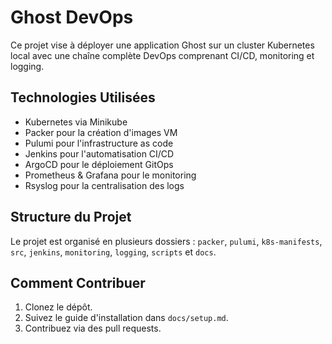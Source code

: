 # Ghost DevOps

Ce projet vise à déployer une application Ghost sur un cluster Kubernetes local avec une chaîne complète DevOps comprenant CI/CD, monitoring et logging.

## Technologies Utilisées
- Kubernetes via Minikube
- Packer pour la création d'images VM
- Pulumi pour l'infrastructure as code
- Jenkins pour l'automatisation CI/CD
- ArgoCD pour le déploiement GitOps
- Prometheus & Grafana pour le monitoring
- Rsyslog pour la centralisation des logs

## Structure du Projet
Le projet est organisé en plusieurs dossiers : `packer`, `pulumi`, `k8s-manifests`, `src`, `jenkins`, `monitoring`, `logging`, `scripts` et `docs`.

## Comment Contribuer
1. Clonez le dépôt.
2. Suivez le guide d'installation dans `docs/setup.md`.
3. Contribuez via des pull requests.

